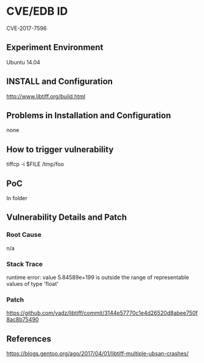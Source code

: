 # CVE/EDB ID
CVE-2017-7596
## Experiment Environment
Ubuntu 14.04
## INSTALL and Configuration
http://www.libtiff.org/build.html
## Problems in Installation and Configuration
none
## How to trigger vulnerability
tiffcp -i $FILE /tmp/foo
## PoC
In folder
## Vulnerability Details and Patch

### Root Cause
n/a
### Stack Trace
runtime error: value 5.84589e+199 is outside the range of representable values of type 'float'
### Patch
https://github.com/vadz/libtiff/commit/3144e57770c1e4d26520d8abee750f8ac8b75490
## References
https://blogs.gentoo.org/ago/2017/04/01/libtiff-multiple-ubsan-crashes/
